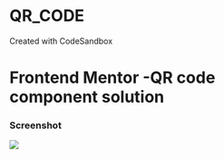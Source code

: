 # QR_CODE
Created with CodeSandbox
# Frontend Mentor -QR code component solution

### Screenshot

![](./screenshot.jpg)
